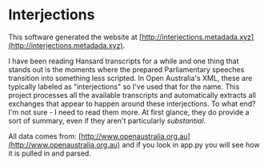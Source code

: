 # Interjections

This software generated the website at [http://interjections.metadada.xyz](http://interjections.metadada.xyz).

I have been reading Hansard transcripts for a while and one thing that stands out is the moments where the prepared Parliamentary speeches transition into something less scripted. In Open Australia's XML, these are typically labeled as "interjections" so I've used that for the name. This project processes all the available transcripts and automatically extracts all exchanges that appear to happen around these interjections. To what end? I'm not sure - I need to read them more. At first glance, they do provide a sort of summary, even if they aren't particularly _substantial_.

All data comes from: [http://www.openaustralia.org.au](http://www.openaustralia.org.au) and if you look in app.py you will see how it is pulled in and parsed.
